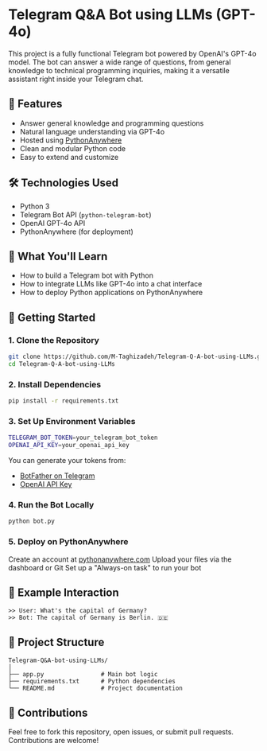 # Telegram Q&A Bot using LLMs (GPT-4o)

This project is a fully functional Telegram bot powered by OpenAI's GPT-4o model. The bot can answer a wide range of questions, from general knowledge to technical programming inquiries, making it a versatile assistant right inside your Telegram chat.

## 📌 Features

- Answer general knowledge and programming questions
- Natural language understanding via GPT-4o
- Hosted using [PythonAnywhere](https://www.pythonanywhere.com/)
- Clean and modular Python code
- Easy to extend and customize

## 🛠️ Technologies Used

- Python 3
- Telegram Bot API (`python-telegram-bot`)
- OpenAI GPT-4o API
- PythonAnywhere (for deployment)

## 📖 What You'll Learn

- How to build a Telegram bot with Python
- How to integrate LLMs like GPT-4o into a chat interface
- How to deploy Python applications on PythonAnywhere

## 🚀 Getting Started

### 1. Clone the Repository

```bash
git clone https://github.com/M-Taghizadeh/Telegram-Q-A-bot-using-LLMs.git
cd Telegram-Q-A-bot-using-LLMs
```

### 2. Install Dependencies
```bash
pip install -r requirements.txt
```

### 3. Set Up Environment Variables
```bash
TELEGRAM_BOT_TOKEN=your_telegram_bot_token
OPENAI_API_KEY=your_openai_api_key
```

You can generate your tokens from:
- [BotFather on Telegram](https://telegram.me/BotFather)
- [OpenAI API Key](https://platform.openai.com/account/api-keys)

### 4. Run the Bot Locally
```bash
python bot.py
```

### 5. Deploy on PythonAnywhere
Create an account at [pythonanywhere.com](pythonanywhere.com)
Upload your files via the dashboard or Git
Set up a "Always-on task" to run your bot

## 🤖 Example Interaction
```
>> User: What's the capital of Germany?
>> Bot: The capital of Germany is Berlin. 🇩🇪
```

## 📂 Project Structure
```
Telegram-Q&A-bot-using-LLMs/
│
├── app.py                # Main bot logic
├── requirements.txt      # Python dependencies
└── README.md             # Project documentation
```

## 🤝 Contributions
Feel free to fork this repository, open issues, or submit pull requests. Contributions are welcome!